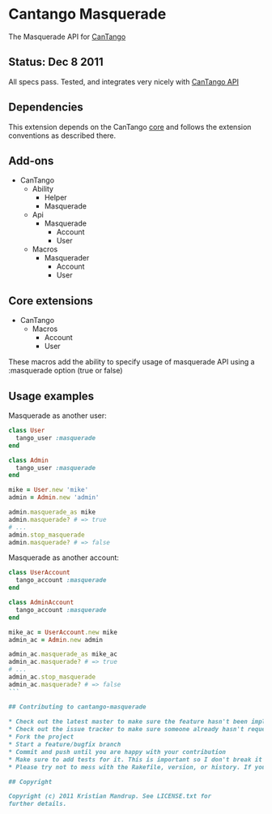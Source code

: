 # Cantango Masquerade

The Masquerade API for [CanTango](https://github.com/kristianmandrup/cantango)

## Status: Dec 8 2011

All specs pass. Tested, and integrates very nicely with [CanTango API](https://github.com/kristianmandrup/cantango-api)

## Dependencies

This extension depends on the CanTango [core](https://github.com/kristianmandrup/cantango-core) and follows the extension conventions as described there.

## Add-ons

* CanTango
  * Ability
    * Helper
    * Masquerade
  * Api
    * Masquerade
      * Account
      * User
  * Macros
    * Masquerader
      * Account
      * User

## Core extensions

* CanTango
  * Macros
    * Account
    * User

These macros add the ability to specify usage of masquerade API using a :masquerade option (true or false)

## Usage examples

Masquerade as another user:

```ruby
class User
  tango_user :masquerade
end

class Admin
  tango_user :masquerade
end

mike = User.new 'mike'
admin = Admin.new 'admin'

admin.masquerade_as mike
admin.masquerade? # => true
# ...
admin.stop_masquerade
admin.masquerade? # => false
```

Masquerade as another account:

````ruby
class UserAccount
  tango_account :masquerade
end

class AdminAccount
  tango_account :masquerade
end

mike_ac = UserAccount.new mike
admin_ac = Admin.new admin

admin_ac.masquerade_as mike_ac
admin_ac.masquerade? # => true
# ...
admin_ac.stop_masquerade
admin_ac.masquerade? # => false
```

## Contributing to cantango-masquerade
 
* Check out the latest master to make sure the feature hasn't been implemented or the bug hasn't been fixed yet
* Check out the issue tracker to make sure someone already hasn't requested it and/or contributed it
* Fork the project
* Start a feature/bugfix branch
* Commit and push until you are happy with your contribution
* Make sure to add tests for it. This is important so I don't break it in a future version unintentionally.
* Please try not to mess with the Rakefile, version, or history. If you want to have your own version, or is otherwise necessary, that is fine, but please isolate to its own commit so I can cherry-pick around it.

## Copyright

Copyright (c) 2011 Kristian Mandrup. See LICENSE.txt for
further details.

